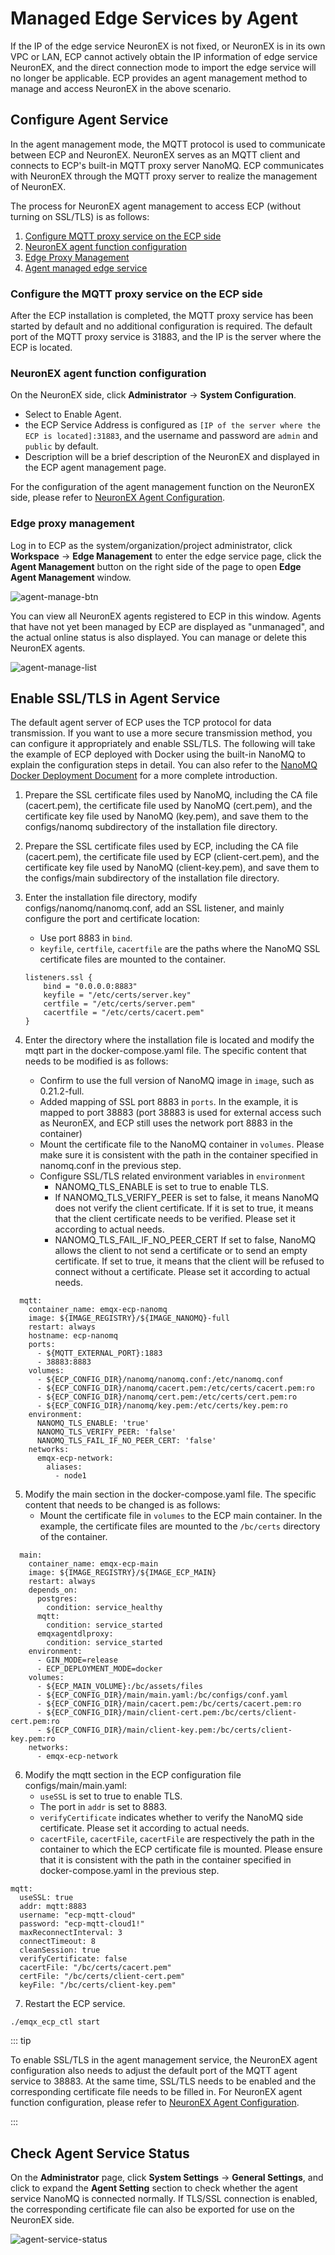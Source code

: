 # Managed Edge Services by Agent

If the IP of the edge service NeuronEX is not fixed, or NeuronEX is in its own VPC or LAN, ECP cannot actively obtain the IP information of edge service NeuronEX, and the direct connection mode to import the edge service will no longer be applicable. ECP provides an agent management method to manage and access NeuronEX in the above scenario.

## Configure Agent Service

In the agent management mode, the MQTT protocol is used to communicate between ECP and NeuronEX. NeuronEX serves as an MQTT client and connects to ECP's built-in MQTT proxy server NanoMQ. ECP communicates with NeuronEX through the MQTT proxy server to realize the management of NeuronEX.

The process for NeuronEX agent management to access ECP (without turning on SSL/TLS) is as follows:

1. [Configure MQTT proxy service on the ECP side](#configure-the-mqtt-proxy-service-on-the-ecp-side)
2. [NeuronEX agent function configuration](#neuronex-agent-function-configuration)
3. [Edge Proxy Management](#edge-proxy-management)
4. [Agent managed edge service](#agent-managed-edge-service)

### Configure the MQTT proxy service on the ECP side
After the ECP installation is completed, the MQTT proxy service has been started by default and no additional configuration is required. The default port of the MQTT proxy service is 31883, and the IP is the server where the ECP is located.

### NeuronEX agent function configuration
On the NeuronEX side, click **Administrator** -> **System Configuration**. 
- Select to Enable Agent.
- the ECP Service Address is configured as `[IP of the server where the ECP is located]:31883`, and the username and password are `admin` and `public` by default. 
- Description will be a brief description of the NeuronEX and displayed in the ECP agent management page.

For the configuration of the agent management function on the NeuronEX side, please refer to [NeuronEX Agent Configuration](https://docs.emqx.com/en/neuronex/latest/admin/sys-configuration.html#agent-configuration).

### Edge proxy management
Log in to ECP as the system/organization/project administrator, click **Workspace** -> **Edge Management** to enter the edge service page, click the **Agent Management** button on the right side of the page to open **Edge Agent Management** window.

![agent-manage-btn](./_assets/edge-agent-manage-btn.png)

You can view all NeuronEX agents registered to ECP in this window. Agents that have not yet been managed by ECP are displayed as "unmanaged", and the actual online status is also displayed. You can manage or delete this NeuronEX agents.

![agent-manage-list](./_assets/edge-agent-manage-list.png)

## Enable SSL/TLS in Agent Service

The default agent server of ECP uses the TCP protocol for data transmission. If you want to use a more secure transmission method, you can configure it appropriately and enable SSL/TLS. The following will take the example of ECP deployed with Docker using the built-in NanoMQ to explain the configuration steps in detail. You can also refer to the [NanoMQ Docker Deployment Document](https://nanomq.io/docs/en/latest/installation/docker.html) for a more complete introduction.

1. Prepare the SSL certificate files used by NanoMQ, including the CA file (cacert.pem), the certificate file used by NanoMQ (cert.pem), and the certificate key file used by NanoMQ (key.pem), and save them to the configs/nanomq subdirectory of the installation file directory.

2. Prepare the SSL certificate files used by ECP, including the CA file (cacert.pem), the certificate file used by ECP (client-cert.pem), and the certificate key file used by NanoMQ (client-key.pem), and save them to the configs/main subdirectory of the installation file directory.

3. Enter the installation file directory, modify configs/nanomq/nanomq.conf, add an SSL listener, and mainly configure the port and certificate location:

   - Use port 8883 in `bind`.
   - `keyfile`, `certfile`, `cacertfile` are the paths where the NanoMQ SSL certificate files are mounted to the container.

   ```
   listeners.ssl {
       bind = "0.0.0.0:8883"
       keyfile = "/etc/certs/server.key"
       certfile = "/etc/certs/server.pem"
       cacertfile = "/etc/certs/cacert.pem"
   }
   ```

4. Enter the directory where the installation file is located and modify the mqtt part in the docker-compose.yaml file. The specific content that needs to be modified is as follows:

    - Confirm to use the full version of NanoMQ image in `image`, such as 0.21.2-full.
    - Added mapping of SSL port 8883 in `ports`. In the example, it is mapped to port 38883 (port 38883 is used for external access such as NeuronEX, and ECP still uses the network port 8883 in the container)
    - Mount the certificate file to the NanoMQ container in `volumes`. Please make sure it is consistent with the path in the container specified in nanomq.conf in the previous step.
    - Configure SSL/TLS related environment variables in `environment`
        - NANOMQ_TLS_ENABLE is set to true to enable TLS.
        - If NANOMQ_TLS_VERIFY_PEER is set to false, it means NanoMQ does not verify the client certificate. If it is set to true, it means that the client certificate needs to be verified. Please set it according to actual needs.
        - NANOMQ_TLS_FAIL_IF_NO_PEER_CERT If set to false, NanoMQ allows the client to not send a certificate or to send an empty certificate. If set to true, it means that the client will be refused to connect without a certificate. Please set it according to actual needs.


```
  mqtt:
    container_name: emqx-ecp-nanomq
    image: ${IMAGE_REGISTRY}/${IMAGE_NANOMQ}-full
    restart: always
    hostname: ecp-nanomq
    ports:
      - ${MQTT_EXTERNAL_PORT}:1883
      - 38883:8883
    volumes:
      - ${ECP_CONFIG_DIR}/nanomq/nanomq.conf:/etc/nanomq.conf
      - ${ECP_CONFIG_DIR}/nanomq/cacert.pem:/etc/certs/cacert.pem:ro
      - ${ECP_CONFIG_DIR}/nanomq/cert.pem:/etc/certs/cert.pem:ro
      - ${ECP_CONFIG_DIR}/nanomq/key.pem:/etc/certs/key.pem:ro
    environment:
      NANOMQ_TLS_ENABLE: 'true'
      NANOMQ_TLS_VERIFY_PEER: 'false'
      NANOMQ_TLS_FAIL_IF_NO_PEER_CERT: 'false'
    networks:
      emqx-ecp-network:
        aliases:
          - node1
```

5. Modify the main section in the docker-compose.yaml file. The specific content that needs to be changed is as follows:
    - Mount the certificate file in `volumes` to the ECP main container. In the example, the certificate files are mounted to the `/bc/certs` directory of the container.

```
  main:
    container_name: emqx-ecp-main
    image: ${IMAGE_REGISTRY}/${IMAGE_ECP_MAIN}
    restart: always
    depends_on:
      postgres:
        condition: service_healthy
      mqtt:
        condition: service_started
      emqxagentdlproxy:
        condition: service_started
    environment:
      - GIN_MODE=release
      - ECP_DEPLOYMENT_MODE=docker
    volumes:
      - ${ECP_MAIN_VOLUME}:/bc/assets/files
      - ${ECP_CONFIG_DIR}/main/main.yaml:/bc/configs/conf.yaml
      - ${ECP_CONFIG_DIR}/main/cacert.pem:/bc/certs/cacert.pem:ro
      - ${ECP_CONFIG_DIR}/main/client-cert.pem:/bc/certs/client-cert.pem:ro
      - ${ECP_CONFIG_DIR}/main/client-key.pem:/bc/certs/client-key.pem:ro
    networks:
      - emqx-ecp-network
```

6. Modify the mqtt section in the ECP configuration file configs/main/main.yaml:
    - `useSSL` is set to true to enable TLS.
    - The port in `addr` is set to 8883.
    - `verifyCertificate` indicates whether to verify the NanoMQ side certificate. Please set it according to actual needs.
    - `cacertFile`, `cacertFile`, `cacertFile` are respectively the path in the container to which the ECP certificate file is mounted. Please ensure that it is consistent with the path in the container specified in docker-compose.yaml in the previous step.

```
mqtt:
  useSSL: true
  addr: mqtt:8883
  username: "ecp-mqtt-cloud"
  password: "ecp-mqtt-cloud1!"
  maxReconnectInterval: 3
  connectTimeout: 8
  cleanSession: true
  verifyCertificate: false
  cacertFile: "/bc/certs/cacert.pem"
  certFile: "/bc/certs/client-cert.pem"
  keyFile: "/bc/certs/client-key.pem"
```

7. Restart the ECP service.

```shell
./emqx_ecp_ctl start
```

::: tip

To enable SSL/TLS in the agent management service, the NeuronEX agent configuration also needs to adjust the default port of the MQTT agent service to 38883. At the same time, SSL/TLS needs to be enabled and the corresponding certificate file needs to be filled in. For NeuronEX agent function configuration, please refer to [NeuronEX Agent Configuration](https://docs.emqx.com/en/neuronex/latest/admin/sys-configuration.html#agent-configuration).

:::

## Check Agent Service Status

On the **Administrator** page, click **System Settings** -> **General Settings**, and click to expand the **Agent Setting** section to check whether the agent service NanoMQ is connected normally. If TLS/SSL connection is enabled, the corresponding certificate file can also be exported for use on the NeuronEX side.

![agent-service-status](./_assets/edge-agent-svc-status.png)